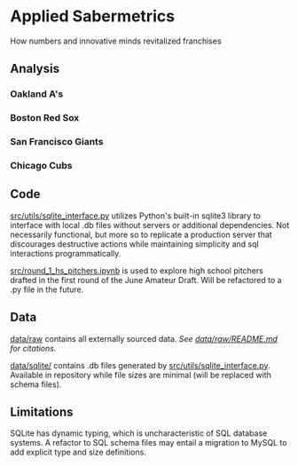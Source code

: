 # Applied Sabermetrics

How numbers and innovative minds revitalized franchises

## Analysis

### Oakland A's

### Boston Red Sox

### San Francisco Giants

### Chicago Cubs

## Code

[src/utils/sqlite_interface.py](src/utils/sqlite_interface.py) utilizes Python's built-in sqlite3 library to  interface with local .db files without servers or additional dependencies. Not necessarily functional, but more so to replicate a production server that discourages destructive actions while maintaining simplicity and sql interactions programmatically.

[src/round_1_hs_pitchers.ipynb](src/round_1_hs_pitchers.ipynb) is used to explore high school pitchers drafted in the first round of the June Amateur Draft. Will be refactored to a .py file in the future.

## Data

[data/raw](data/raw/) contains all externally sourced data. _See [data/raw/README.md](data/raw/) for citations._

[data/sqlite/](data/sqlite/) contains .db files generated by [src/utils/sqlite_interface.py](src/utils/sqlite_interface.py). Available in repository while file sizes are minimal (will be replaced with schema files).

## Limitations

SQLite has dynamic typing, which is uncharacteristic of SQL database systems. A refactor to SQL schema files may entail a migration to MySQL to add explicit type and size definitions.
